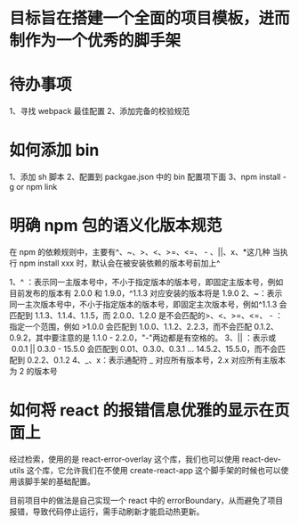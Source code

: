 # 目标旨在搭建一个全面的项目模板，进而制作为一个优秀的脚手架

# 待办事项

1、寻找 webpack 最佳配置
2、添加完备的校验规范

# 如何添加 bin

1、添加 sh 脚本
2、配置到 packgae.json 中的 bin 配置项下面
3、npm install -g or npm link

# 明确 npm 包的语义化版本规范

在 npm 的依赖规则中，主要有^、~、>、<、>=、<=、 - 、||、x、\*这几种
当执行 npm install xxx 时，默认会在被安装依赖的版本号前加上^

1、^ ：表示同一主版本号中，不小于指定版本的版本号，即固定主版本号，例如目前发布的版本有 2.0.0 和 1.9.0，^1.1.3 对应安装的版本将是 1.9.0
2、~：表示同一主次版本号中，不小于指定版本的版本号，即固定主次版本号，例如^1.1.3 会匹配到 1.1.3、1.1.4、1.1.5，而 2.0.0、1.2.0 是不会匹配的>、<、>=、<=、 - ：指定一个范围，例如 >1.0.0 会匹配到 1.0.0、1.1.2、2.2.3，而不会匹配 0.1.2、0.9.2，其中要注意的是 1.1.0 - 2.2.0，"-"两边都是有空格的。
3、|| ：表示或  0.0.1 || 0.3.0 - 15.5.0 会匹配到 0.01、0.3.0、0.3.1 ... 14.5.2、15.5.0，而不会匹配到 0.2.2、0.1.2
4、_、x：表示通配符 _ 对应所有版本号，2.x 对应所有主版本为 2 的版本号

# 如何将 react 的报错信息优雅的显示在页面上

经过检索，使用的是 react-error-overlay 这个库，我们也可以使用 react-dev-utils 这个库，它允许我们在不使用 create-react-app 这个脚手架的时候也可以使用该脚手架的基础配置。

目前项目中的做法是自己实现一个 react 中的 errorBoundary，从而避免了项目报错，导致代码停止运行，需手动刷新才能启动热更新。
